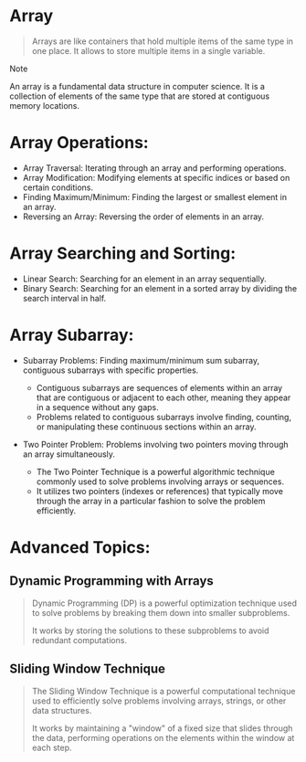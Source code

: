 # Array

> Arrays are like containers that hold multiple items of the same type in one place. It allows to store multiple items in a single variable.

> [!NOTE]
> An array is a fundamental data structure in computer science. 
> It is a collection of elements of the same type that are stored at contiguous memory locations.

# Array Operations: 
+ Array Traversal: Iterating through an array and performing operations.
+ Array Modification: Modifying elements at specific indices or based on certain conditions.
+ Finding Maximum/Minimum: Finding the largest or smallest element in an array.
+ Reversing an Array: Reversing the order of elements in an array.

# Array Searching and Sorting: 
+ Linear Search: Searching for an element in an array sequentially.
+ Binary Search: Searching for an element in a sorted array by dividing the search interval in half.

# Array Subarray: 
+ Subarray Problems: Finding maximum/minimum sum subarray, contiguous subarrays with specific properties.
  + Contiguous subarrays are sequences of elements within an array that are contiguous or adjacent to each other, meaning they appear in a sequence without any gaps. 
  + Problems related to contiguous subarrays involve finding, counting, or manipulating these continuous sections within an array.

+ Two Pointer Problem: Problems involving two pointers moving through an array simultaneously.
  + The Two Pointer Technique is a powerful algorithmic technique commonly used to solve problems involving arrays or sequences. 
  + It utilizes two pointers (indexes or references) that typically move through the array in a particular fashion to solve the problem efficiently.

# Advanced Topics: 
## Dynamic Programming with Arrays
> Dynamic Programming (DP) is a powerful optimization technique used to solve problems by breaking them down into smaller subproblems. 
> 
> It works by storing the solutions to these subproblems to avoid redundant computations.
## Sliding Window Technique
> The Sliding Window Technique is a powerful computational technique used to efficiently solve problems involving arrays, strings, or other data structures. 
> 
> It works by maintaining a "window" of a fixed size that slides through the data, performing operations on the elements within the window at each step.


